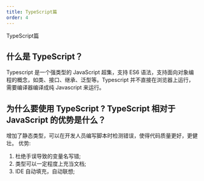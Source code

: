 ```yaml
---
title: TypeScript篇
order: 4
---
```


TypeScript篇

<!-- more -->

## 什么是 TypeScript？

Typescript 是一个强类型的 JavaScript 超集，支持 ES6 语法，支持面向对象编程的概念，如类、接口、继承、泛型等。Typescript 并不直接在浏览器上运行，需要编译器编译成纯 Javascript 来运行。

## 为什么要使用 TypeScript ? TypeScript 相对于 JavaScript 的优势是什么？

增加了静态类型，可以在开发人员编写脚本时检测错误，使得代码质量更好，更健壮。
优势:

1.  杜绝手误导致的变量名写错;
2.  类型可以一定程度上充当文档;
3.  IDE 自动填充，自动联想;
